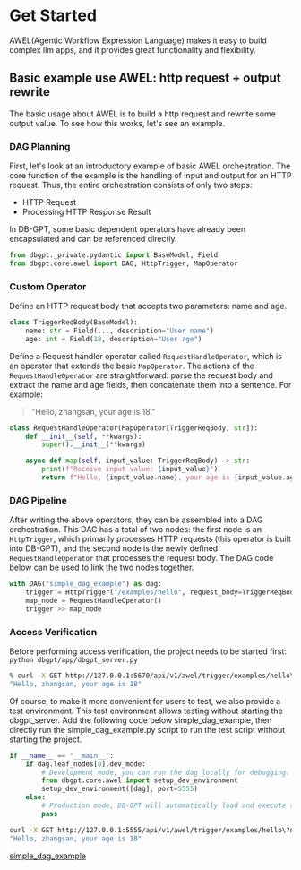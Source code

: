 # Get Started

AWEL(Agentic Workflow Expression Language) makes it easy to build complex llm apps, and it provides great functionality and flexibility. 

## Basic example use AWEL: http request + output rewrite

The basic usage about AWEL is to build a http request and rewrite some output value. To see how this works, let's see an example.

### DAG Planning
First, let's look at an introductory example of basic AWEL orchestration. The core function of the example is the handling of input and output for an HTTP request. Thus, the entire orchestration consists of only two steps:
- HTTP Request
- Processing HTTP Response Result

In DB-GPT, some basic dependent operators have already been encapsulated and can be referenced directly.

```python
from dbgpt._private.pydantic import BaseModel, Field
from dbgpt.core.awel import DAG, HttpTrigger, MapOperator
```

### Custom Operator

Define an HTTP request body that accepts two parameters: name and age.

```python
class TriggerReqBody(BaseModel):
    name: str = Field(..., description="User name")
    age: int = Field(18, description="User age")
```

Define a Request handler operator called `RequestHandleOperator`, which is an operator that extends the basic `MapOperator`. The actions of the `RequestHandleOperator` are straightforward: parse the request body and extract the name and age fields, then concatenate them into a sentence. For example:

> "Hello, zhangsan, your age is 18."

```python
class RequestHandleOperator(MapOperator[TriggerReqBody, str]):
    def __init__(self, **kwargs):
        super().__init__(**kwargs)

    async def map(self, input_value: TriggerReqBody) -> str:
        print(f"Receive input value: {input_value}")
        return f"Hello, {input_value.name}, your age is {input_value.age}"
```

### DAG Pipeline

After writing the above operators, they can be assembled into a DAG orchestration. This DAG has a total of two nodes: the first node is an `HttpTrigger`, which primarily processes HTTP requests (this operator is built into DB-GPT), and the second node is the newly defined `RequestHandleOperator` that processes the request body. The DAG code below can be used to link the two nodes together.

```python
with DAG("simple_dag_example") as dag:
    trigger = HttpTrigger("/examples/hello", request_body=TriggerReqBody)
    map_node = RequestHandleOperator()
    trigger >> map_node
```

### Access Verification

Before performing access verification, the project needs to be started first: `python dbgpt/app/dbgpt_server.py`

```bash
% curl -X GET http://127.0.0.1:5670/api/v1/awel/trigger/examples/hello\?name\=zhangsan
"Hello, zhangsan, your age is 18"
```

Of course, to make it more convenient for users to test, we also provide a test environment. This test environment allows testing without starting the dbgpt_server. Add the following code below simple_dag_example, then directly run the simple_dag_example.py script to run the test script without starting the project.

```python
if __name__ == "__main__":
    if dag.leaf_nodes[0].dev_mode:
        # Development mode, you can run the dag locally for debugging.
        from dbgpt.core.awel import setup_dev_environment
        setup_dev_environment([dag], port=5555)
    else:
        # Production mode, DB-GPT will automatically load and execute the current file after startup.
        pass
```

```bash
curl -X GET http://127.0.0.1:5555/api/v1/awel/trigger/examples/hello\?name\=zhangsan
"Hello, zhangsan, your age is 18"
```

[simple_dag_example](/examples/awel/simple_dag_example.py)